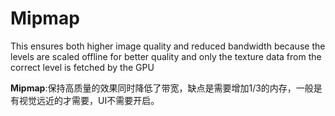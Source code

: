 # Mipmap

This ensures both higher image quality and reduced bandwidth because the levels are scaled offline for better quality and only the texture data from the correct level is fetched by the GPU

**Mipmap**:保持高质量的效果同时降低了带宽，缺点是需要增加1/3的内存，一般是有视觉远近的才需要，UI不需要开启。

